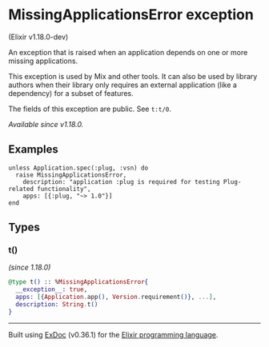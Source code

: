 # MissingApplicationsError exception
(Elixir v1.18.0-dev)

An exception that is raised when an application depends on one or more
missing applications.

This exception is used by Mix and other tools. It can also be used by library authors
when their library only requires an external application (like a dependency) for a subset
of features.

The fields of this exception are public. See `t:t/0`.

*Available since v1.18.0.*

## Examples

    unless Application.spec(:plug, :vsn) do
      raise MissingApplicationsError,
        description: "application :plug is required for testing Plug-related functionality",
        apps: [{:plug, "~> 1.0"}]
    end

## Types

### t()
*(since 1.18.0)* 
```elixir
@type t() :: %MissingApplicationsError{
  __exception__: true,
  apps: [{Application.app(), Version.requirement()}, ...],
  description: String.t()
}
```





---
Built using [ExDoc](https://github.com/elixir-lang/ex_doc "ExDoc") (v0.36.1) for the [Elixir programming language](href="https://elixir-lang.org" "Elixir").
